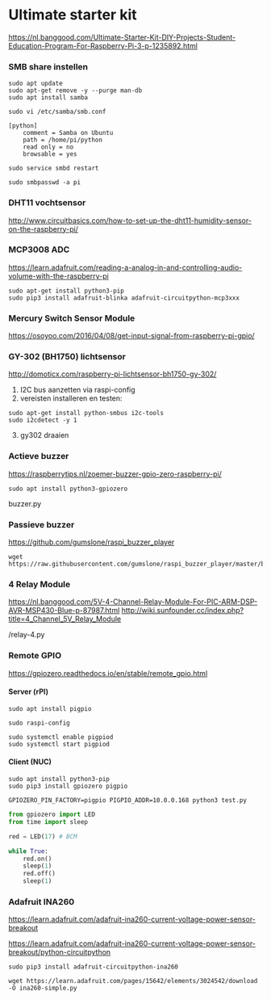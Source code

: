 # Ultimate starter kit
https://nl.banggood.com/Ultimate-Starter-Kit-DIY-Projects-Student-Education-Program-For-Raspberry-Pi-3-p-1235892.html

### SMB share instellen
```shell
sudo apt update
sudo apt-get remove -y --purge man-db
sudo apt install samba

sudo vi /etc/samba/smb.conf

[python]
    comment = Samba on Ubuntu
    path = /home/pi/python
    read only = no
    browsable = yes

sudo service smbd restart

sudo smbpasswd -a pi
```

### DHT11 vochtsensor
http://www.circuitbasics.com/how-to-set-up-the-dht11-humidity-sensor-on-the-raspberry-pi/

### MCP3008 ADC
https://learn.adafruit.com/reading-a-analog-in-and-controlling-audio-volume-with-the-raspberry-pi

```shell
sudo apt-get install python3-pip
sudo pip3 install adafruit-blinka adafruit-circuitpython-mcp3xxx
```

### Mercury Switch Sensor Module
https://osoyoo.com/2016/04/08/get-input-signal-from-raspberry-pi-gpio/

### GY-302 (BH1750) lichtsensor
http://domoticx.com/raspberry-pi-lichtsensor-bh1750-gy-302/

1. I2C bus aanzetten via raspi-config
2. vereisten installeren en testen:
```shell
sudo apt-get install python-smbus i2c-tools
sudo i2cdetect -y 1
```
3. gy302 draaien

### Actieve buzzer

https://raspberrytips.nl/zoemer-buzzer-gpio-zero-raspberry-pi/

```shell
sudo apt install python3-gpiozero
```

buzzer.py

### Passieve buzzer
https://github.com/gumslone/raspi_buzzer_player

```shell
wget https://raw.githubusercontent.com/gumslone/raspi_buzzer_player/master/buzzer_player.py
```

### 4 Relay Module
https://nl.banggood.com/5V-4-Channel-Relay-Module-For-PIC-ARM-DSP-AVR-MSP430-Blue-p-87987.html
http://wiki.sunfounder.cc/index.php?title=4_Channel_5V_Relay_Module

/relay-4.py

### Remote GPIO
https://gpiozero.readthedocs.io/en/stable/remote_gpio.html

#### Server (rPI)

```shell
sudo apt install pigpio

sudo raspi-config

sudo systemctl enable pigpiod
sudo systemctl start pigpiod
```

#### Client (NUC)

```shell
sudo apt install python3-pip
sudo pip3 install gpiozero pigpio

GPIOZERO_PIN_FACTORY=pigpio PIGPIO_ADDR=10.0.0.168 python3 test.py
```

```python
from gpiozero import LED
from time import sleep

red = LED(17) # BCM

while True:
    red.on()
    sleep(1)
    red.off()
    sleep(1)
```

### Adafruit INA260
https://learn.adafruit.com/adafruit-ina260-current-voltage-power-sensor-breakout

https://learn.adafruit.com/adafruit-ina260-current-voltage-power-sensor-breakout/python-circuitpython

```shell
sudo pip3 install adafruit-circuitpython-ina260

wget https://learn.adafruit.com/pages/15642/elements/3024542/download -O ina260-simple.py
```
